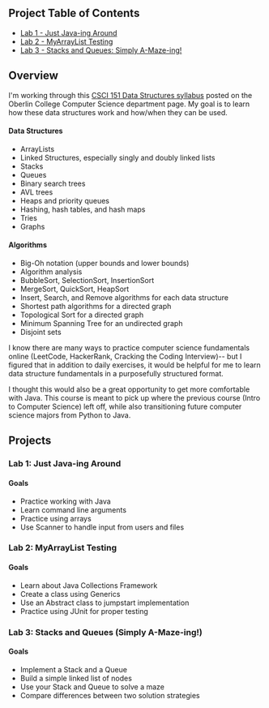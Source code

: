 ## Project Table of Contents
* [Lab 1 - Just Java-ing Around](#lab-1-just-java-ing-around)
* [Lab 2 - MyArrayList Testing](#lab-2-myarraylist-testing)
* [Lab 3 - Stacks and Queues: Simply A-Maze-ing!](#lab-3-stacks-and-queues-simply-a-maze-ing)

## Overview
I'm working through this [CSCI 151 Data Structures syllabus](http://cs.oberlin.edu/~bob/cs151/) posted on the Oberlin College Computer Science department page. My goal is to learn how these data structures work and how/when they can be used.

#### Data Structures
* ArrayLists
* Linked Structures, especially singly and doubly linked lists
* Stacks
* Queues
* Binary search trees
* AVL trees
* Heaps and priority queues
* Hashing, hash tables, and hash maps
* Tries
* Graphs

#### Algorithms
* Big-Oh notation (upper bounds and lower bounds)
* Algorithm analysis
* BubbleSort, SelectionSort, InsertionSort
* MergeSort, QuickSort, HeapSort
* Insert, Search, and Remove algorithms for each data structure
* Shortest path algorithms for a directed graph
* Topological Sort for a directed graph
* Minimum Spanning Tree for an undirected graph
* Disjoint sets

I know there are many ways to practice computer science fundamentals online (LeetCode, HackerRank, Cracking the Coding Interview)-- but I figured that in addition to daily exercises, it would be helpful for me to learn data structure fundamentals in a purposefully structured format.

I thought this would also be a great opportunity to get more comfortable with Java. This course is meant to pick up where the previous course (Intro to Computer Science) left off, while also transitioning future computer science majors from Python to Java.

## Projects

### Lab 1: Just Java-ing Around

#### Goals
* Practice working with Java
* Learn command line arguments
* Practice using arrays
* Use Scanner to handle input from users and files

### Lab 2: MyArrayList Testing

#### Goals
* Learn about Java Collections Framework
* Create a class using Generics
* Use an Abstract class to jumpstart implementation
* Practice using JUnit for proper testing

### Lab 3: Stacks and Queues (Simply A-Maze-ing!)

#### Goals
* Implement a Stack and a Queue
* Build a simple linked list of nodes
* Use your Stack and Queue to solve a maze
* Compare differences between two solution strategies
